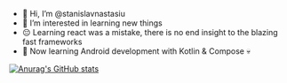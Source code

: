 - 👋 Hi, I’m @stanislavnastasiu
- 👀 I’m interested in learning new things
- 😔 Learning react was a mistake, there is no end insight to the blazing fast frameworks
- 🌵 Now learning Android development with Kotlin & Compose 💀

[![Anurag's GitHub stats](https://github-readme-stats.vercel.app/api?username=stanislavnastasiu-dev&theme=dark)](https://github.com/anuraghazra/github-readme-stats)

<!---
stanislavnastasiu-dev/stanislavnastasiu-dev is a ✨ special ✨ repository because its `README.md` (this file) appears on your GitHub profile.
You can click the Preview link to take a look at your changes.
--->
